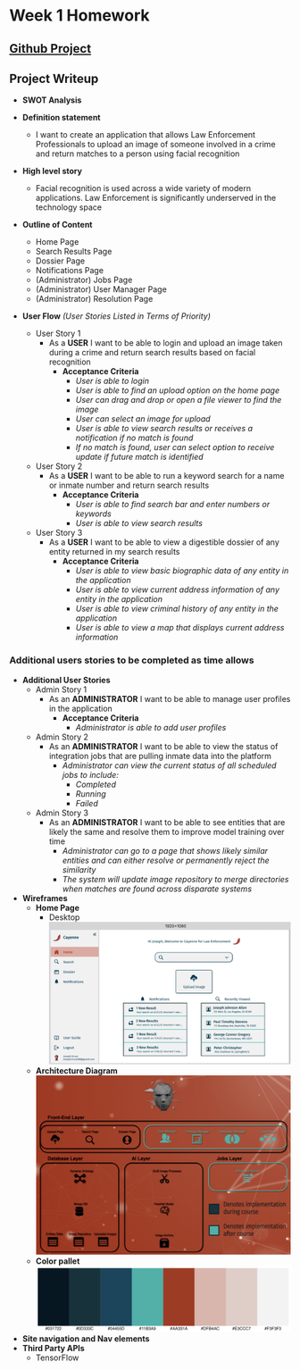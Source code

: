 # Week 1 Homework

## [Github Project](https://github.com/jkruse8848/capstoneProjectKruse)

## Project Writeup

   - **SWOT Analysis**
   - **Definition statement**
     - I want to create an application that allows Law Enforcement Professionals to upload an image of someone involved in a crime and return matches to a person using facial recognition
   - **High level story**
     - Facial recognition is used across a wide variety of modern applications. Law Enforcement is significantly underserved in the technology space
   - **Outline of Content**
     - Home Page
     - Search Results Page
     - Dossier Page
     - Notifications Page
     - (Administrator) Jobs Page
     - (Administrator) User Manager Page
     - (Administrator) Resolution Page

   - **User Flow**
       _(User Stories Listed in Terms of Priority)_
     - User Story 1
       - As a **USER** I want to be able to login and upload an image taken during a crime and return search results based on facial recognition
         - **Acceptance Criteria**
           - _User is able to login_
           - _User is able to find an upload option on the home page_
           - _User can drag and drop or open a file viewer to find the image_
           - _User can select an image for upload_
           - _User is able to view search results or receives a notification if no match is found_
           - _If no match is found, user can select option to receive update if future match is identified_
     - User Story 2
       - As a **USER** I want to be able to run a keyword search for a name or inmate number and return search results
         - **Acceptance Criteria**
           - _User is able to find search bar and enter numbers or keywords_
           - _User is able to view search results_
     - User Story 3
       - As a **USER** I want to be able to view a digestible dossier of any entity returned in my search results
         - **Acceptance Criteria**
           - _User is able to view basic biographic data of any entity in the application_
           - _User is able to view current address information of any entity in the application_
           - _User is able to view criminal history of any entity in the application_
           - _User is able to view a map that displays current address information_

### Additional users stories to be completed as time allows

   - **Additional User Stories**
     - Admin Story 1
       - As an **ADMINISTRATOR** I want to be able to manage user profiles in the application
         - **Acceptance Criteria**
           - _Administrator is able to add user profiles_
     - Admin Story 2
       - As an **ADMINISTRATOR** I want to be able to view the status of integration jobs that are pulling inmate data into the platform
         - _Administrator can view the current status of all scheduled jobs to include:_
           - _Completed_
           - _Running_
           - _Failed_
     - Admin Story 3
       - As an **ADMINISTRATOR** I want to be able to see entities that are likely the same and resolve them to improve model training over time
         - _Administrator can go to a page that shows likely similar entities and can either resolve or permanently reject the similarity_
         - _The system will update image repository to merge directories when matches are found across disparate systems_
   - **Wireframes**
     - **Home Page**
       - Desktop
![HomePage](images/home_desktop.png)
     - **Architecture Diagram**
![Architecture](images/architecture2.png)
     - **Color pallet**
![Color Pallet](images/colorPallet2.png)
   - **Site navigation and Nav elements**
   - **Third Party APIs**
     - TensorFlow


